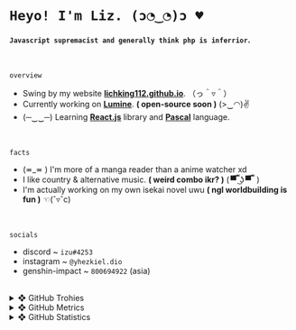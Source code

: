 <!-- <img align="right" alt="LichKing112's Profile Image" width="30%" src="https://avatars.githubusercontent.com/u/47420407?s=460&u=e25894be1970844c90076ba193bc3ced198b26be&v=4"> -->

# ` Heyo! I'm Liz. (ɔ◔‿◔)ɔ ♥ `
__`Javascript supremacist and generally think php is inferrior`.__

<br>

 `overview`
- Swing by my website **[lichking112.github.io](https://lichking112.github.io/)**. （っ＾▿＾）
- Currently working on **[Lumine](https://github.com/LichKing112/Lumine)**. __( open-source soon )__ (>‿◠)✌
- (─‿‿─) Learning **[React.js](https://reactjs.org/)** library and **[Pascal](https://en.wikipedia.org/wiki/Pascal_(programming_language))** language.

<br>

 `facts`
- (≖_≖ ) I'm more of a manga reader than a anime watcher xd 
- I like country & alternative music. __( weird combo ikr? )__ ( ▀̿ ̿ ͜ʖ ▀̿ ̿  )
- I'm actually working on my own isekai novel uwu __( ngl worldbuilding is fun )__ ☜(ˆ▿ˆc)

<br>

 `socials`
- discord ~ `izu#4253`
- instagram ~ `@yhezkiel.dio`
- genshin-impact ~ `800694922` (asia)

<br>

<details>
  <summary>❖ GitHub Trohies</summary>
  <br>
  <img alt="LichKing112's Github Trophies" src="https://github-profile-trophy.vercel.app/?username=ryo-ma&theme=onedark" />
</details>

<details>
  <summary>❖ GitHub Metrics</summary>
  <br>
  <img alt="LichKing112's Github Metrics" src="https://github.com/LichKing112/LichKing112/blob/master/github-metrics.svg" />
</details>

<details>
  <summary>❖ GitHub Statistics</summary>
  <br>
  <img alt="LichKing112's Github Stats" src="https://github-readme-stats.vercel.app/api?username=lichking112&theme=gotham&show_icons=true" />
  <img alt="LichKing112's Github Top Languages" src="https://github-readme-stats.vercel.app/api/top-langs/?username=lichking112&theme=gotham&layout=compact" />
</details>


